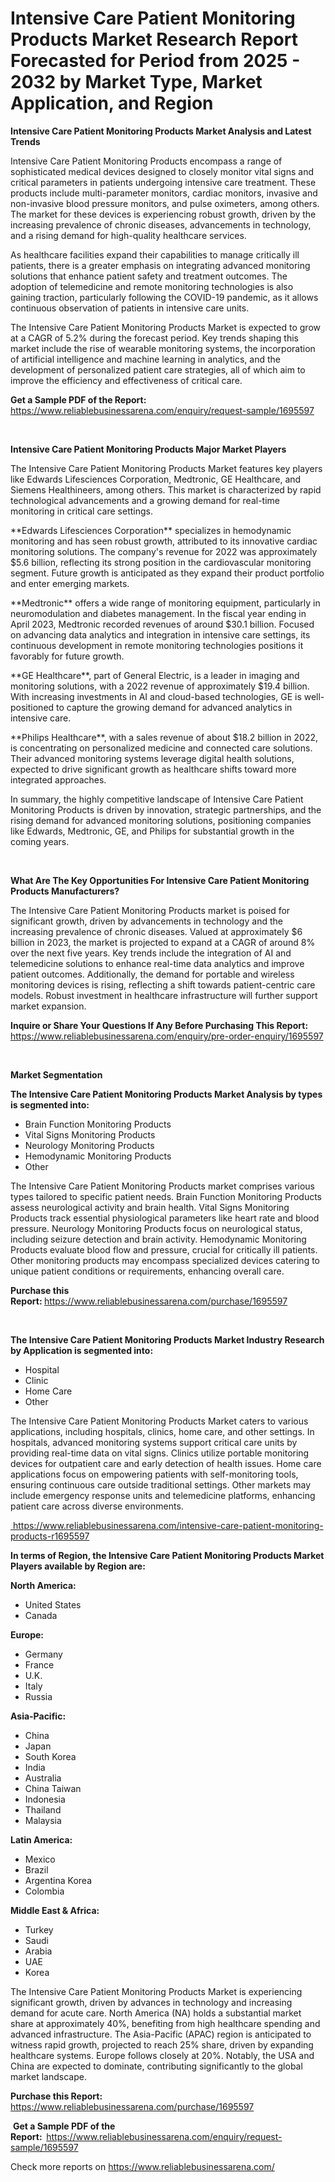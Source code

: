 <p><h1>Intensive Care Patient Monitoring Products Market Research Report Forecasted for Period from 2025 -  2032 by Market Type, Market Application, and Region</h1></p><p><strong>Intensive Care Patient Monitoring Products Market Analysis and Latest Trends</strong></p>
<p><p>Intensive Care Patient Monitoring Products encompass a range of sophisticated medical devices designed to closely monitor vital signs and critical parameters in patients undergoing intensive care treatment. These products include multi-parameter monitors, cardiac monitors, invasive and non-invasive blood pressure monitors, and pulse oximeters, among others. The market for these devices is experiencing robust growth, driven by the increasing prevalence of chronic diseases, advancements in technology, and a rising demand for high-quality healthcare services.</p><p>As healthcare facilities expand their capabilities to manage critically ill patients, there is a greater emphasis on integrating advanced monitoring solutions that enhance patient safety and treatment outcomes. The adoption of telemedicine and remote monitoring technologies is also gaining traction, particularly following the COVID-19 pandemic, as it allows continuous observation of patients in intensive care units.</p><p>The Intensive Care Patient Monitoring Products Market is expected to grow at a CAGR of 5.2% during the forecast period. Key trends shaping this market include the rise of wearable monitoring systems, the incorporation of artificial intelligence and machine learning in analytics, and the development of personalized patient care strategies, all of which aim to improve the efficiency and effectiveness of critical care.</p></p>
<p><strong>Get a Sample PDF of the Report:&nbsp;</strong> <a href="https://www.reliablebusinessarena.com/enquiry/request-sample/1695597?utm_campaign=1841&utm_medium=2&utm_source=Github&utm_content=ia&utm_term=08012025&utm_id=intensive-care-patient-monitoring-products">https://www.reliablebusinessarena.com/enquiry/request-sample/1695597</a></p>
<p>&nbsp;</p>
<p><strong>Intensive Care Patient Monitoring Products Major Market Players</strong></p>
<p><p>The Intensive Care Patient Monitoring Products Market features key players like Edwards Lifesciences Corporation, Medtronic, GE Healthcare, and Siemens Healthineers, among others. This market is characterized by rapid technological advancements and a growing demand for real-time monitoring in critical care settings.</p><p>**Edwards Lifesciences Corporation** specializes in hemodynamic monitoring and has seen robust growth, attributed to its innovative cardiac monitoring solutions. The company's revenue for 2022 was approximately $5.6 billion, reflecting its strong position in the cardiovascular monitoring segment. Future growth is anticipated as they expand their product portfolio and enter emerging markets.</p><p>**Medtronic** offers a wide range of monitoring equipment, particularly in neuromodulation and diabetes management. In the fiscal year ending in April 2023, Medtronic recorded revenues of around $30.1 billion. Focused on advancing data analytics and integration in intensive care settings, its continuous development in remote monitoring technologies positions it favorably for future growth.</p><p>**GE Healthcare**, part of General Electric, is a leader in imaging and monitoring solutions, with a 2022 revenue of approximately $19.4 billion. With increasing investments in AI and cloud-based technologies, GE is well-positioned to capture the growing demand for advanced analytics in intensive care.</p><p>**Philips Healthcare**, with a sales revenue of about $18.2 billion in 2022, is concentrating on personalized medicine and connected care solutions. Their advanced monitoring systems leverage digital health solutions, expected to drive significant growth as healthcare shifts toward more integrated approaches.</p><p>In summary, the highly competitive landscape of Intensive Care Patient Monitoring Products is driven by innovation, strategic partnerships, and the rising demand for advanced monitoring solutions, positioning companies like Edwards, Medtronic, GE, and Philips for substantial growth in the coming years.</p></p>
<p>&nbsp;</p>
<p><strong>What Are The Key Opportunities For Intensive Care Patient Monitoring Products Manufacturers?</strong></p>
<p><p>The Intensive Care Patient Monitoring Products market is poised for significant growth, driven by advancements in technology and the increasing prevalence of chronic diseases. Valued at approximately $6 billion in 2023, the market is projected to expand at a CAGR of around 8% over the next five years. Key trends include the integration of AI and telemedicine solutions to enhance real-time data analytics and improve patient outcomes. Additionally, the demand for portable and wireless monitoring devices is rising, reflecting a shift towards patient-centric care models. Robust investment in healthcare infrastructure will further support market expansion.</p></p>
<p><strong>Inquire or Share Your Questions If Any Before Purchasing This Report:</strong> <a href="https://www.reliablebusinessarena.com/enquiry/pre-order-enquiry/1695597?utm_campaign=1841&utm_medium=2&utm_source=Github&utm_content=ia&utm_term=08012025&utm_id=intensive-care-patient-monitoring-products">https://www.reliablebusinessarena.com/enquiry/pre-order-enquiry/1695597</a></p>
<p>&nbsp;</p>
<p><strong>Market Segmentation</strong></p>
<p><strong>The Intensive Care Patient Monitoring Products Market Analysis by types is segmented into:</strong></p>
<p><ul><li>Brain Function Monitoring Products</li><li>Vital Signs Monitoring Products</li><li>Neurology Monitoring Products</li><li>Hemodynamic Monitoring Products</li><li>Other</li></ul></p>
<p><p>The Intensive Care Patient Monitoring Products market comprises various types tailored to specific patient needs. Brain Function Monitoring Products assess neurological activity and brain health. Vital Signs Monitoring Products track essential physiological parameters like heart rate and blood pressure. Neurology Monitoring Products focus on neurological status, including seizure detection and brain activity. Hemodynamic Monitoring Products evaluate blood flow and pressure, crucial for critically ill patients. Other monitoring products may encompass specialized devices catering to unique patient conditions or requirements, enhancing overall care.</p></p>
<p><strong>Purchase this Report:&nbsp;</strong><a href="https://www.reliablebusinessarena.com/purchase/1695597?utm_campaign=1841&utm_medium=2&utm_source=Github&utm_content=ia&utm_term=08012025&utm_id=intensive-care-patient-monitoring-products">https://www.reliablebusinessarena.com/purchase/1695597</a></p>
<p>&nbsp;</p>
<p><strong>The Intensive Care Patient Monitoring Products Market Industry Research by Application is segmented into:</strong></p>
<p><ul><li>Hospital</li><li>Clinic</li><li>Home Care</li><li>Other</li></ul></p>
<p><p>The Intensive Care Patient Monitoring Products Market caters to various applications, including hospitals, clinics, home care, and other settings. In hospitals, advanced monitoring systems support critical care units by providing real-time data on vital signs. Clinics utilize portable monitoring devices for outpatient care and early detection of health issues. Home care applications focus on empowering patients with self-monitoring tools, ensuring continuous care outside traditional settings. Other markets may include emergency response units and telemedicine platforms, enhancing patient care across diverse environments.</p></p>
<p><a href="https://www.reliablebusinessarena.com/intensive-care-patient-monitoring-products-r1695597?utm_campaign=1841&utm_medium=2&utm_source=Github&utm_content=ia&utm_term=08012025&utm_id=intensive-care-patient-monitoring-products">&nbsp;https://www.reliablebusinessarena.com/intensive-care-patient-monitoring-products-r1695597</a></p>
<p><strong>In terms of Region, the Intensive Care Patient Monitoring Products Market Players available by Region are:</strong></p>
<p>
    <p> <strong> North America: </strong>
        <ul>
            <li>United States</li>
            <li>Canada</li>
        </ul>
        </p> 
    <p> <strong> Europe: </strong>
        <ul>
            <li>Germany</li>
            <li>France</li>
            <li>U.K.</li>
            <li>Italy</li>
            <li>Russia</li>
        </ul>
        </p> 
    <p> <strong> Asia-Pacific: </strong>
        <ul>
            <li>China</li>
            <li>Japan</li>
            <li>South Korea</li>
            <li>India</li>
            <li>Australia</li>
            <li>China Taiwan</li>
            <li>Indonesia</li>
            <li>Thailand</li>
            <li>Malaysia</li>
        </ul>
        </p> 
    <p> <strong> Latin America: </strong>
        <ul>
            <li>Mexico</li>
            <li>Brazil</li>
            <li>Argentina Korea</li>
            <li>Colombia</li>
        </ul>
        </p> 
    <p> <strong> Middle East & Africa: </strong>
        <ul>
            <li>Turkey</li>
            <li>Saudi</li>
            <li>Arabia</li>
            <li>UAE</li>
            <li>Korea</li>
        </ul>
    </p>
    </p>
<p><p>The Intensive Care Patient Monitoring Products Market is experiencing significant growth, driven by advances in technology and increasing demand for acute care. North America (NA) holds a substantial market share at approximately 40%, benefiting from high healthcare spending and advanced infrastructure. The Asia-Pacific (APAC) region is anticipated to witness rapid growth, projected to reach 25% share, driven by expanding healthcare systems. Europe follows closely at 20%. Notably, the USA and China are expected to dominate, contributing significantly to the global market landscape.</p></p>
<p><strong>Purchase this Report: </strong><a href="https://www.reliablebusinessarena.com/purchase/1695597?utm_campaign=1841&utm_medium=2&utm_source=Github&utm_content=ia&utm_term=08012025&utm_id=intensive-care-patient-monitoring-products">https://www.reliablebusinessarena.com/purchase/1695597</a></p>
<p>&nbsp;<strong>Get a Sample PDF of the Report:&nbsp;&nbsp;</strong><a href="https://www.reliablebusinessarena.com/enquiry/request-sample/1695597?utm_campaign=1841&utm_medium=2&utm_source=Github&utm_content=ia&utm_term=08012025&utm_id=intensive-care-patient-monitoring-products">https://www.reliablebusinessarena.com/enquiry/request-sample/1695597</a></p>
<p><strong></strong></p>
<p>Check more reports on <a href="https://www.reliablebusinessarena.com/?utm_campaign=1841&utm_medium=2&utm_source=Github&utm_content=ia&utm_term=08012025&utm_id=intensive-care-patient-monitoring-products">https://www.reliablebusinessarena.com/</a></p>
